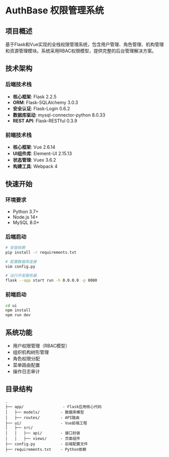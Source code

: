 # AuthBase 权限管理系统

## 项目概述
基于Flask和Vue实现的全栈权限管理系统，包含用户管理、角色管理、机构管理和资源管理模块。系统采用RBAC权限模型，提供完整的后台管理解决方案。

## 技术架构

### 后端技术栈
- **核心框架**: Flask 2.2.5
- **ORM**: Flask-SQLAlchemy 3.0.3
- **安全认证**: Flask-Login 0.6.2
- **数据库驱动**: mysql-connector-python 8.0.33
- **REST API**: Flask-RESTful 0.3.9

### 前端技术栈
- **核心框架**: Vue 2.6.14
- **UI组件库**: Element-UI 2.15.13
- **状态管理**: Vuex 3.6.2
- **构建工具**: Webpack 4

## 快速开始

### 环境要求
- Python 3.7+
- Node.js 14+
- MySQL 8.0+

### 后端启动
```bash
# 安装依赖
pip install -r requirements.txt

# 配置数据库连接
vim config.py

# 运行开发服务器
flask --app start run -h 0.0.0.0 -p 8080
```

### 前端启动
```bash
cd ui
npm install
npm run dev
```


## 系统功能
- 用户权限管理（RBAC模型）
- 组织机构树形管理
- 角色权限分配
- 菜单路由配置
- 操作日志审计

## 目录结构
```
. 
├── app/                 - Flask应用核心代码
│   ├── models/         - 数据库模型
│   ├── routes/         - API路由
├── ui/                 - Vue前端工程
│   ├── src/            
│   │   ├── api/        - 接口封装
│   │   ├── views/      - 页面组件
├── config.py           - 后端配置文件
├── requirements.txt    - Python依赖
```

